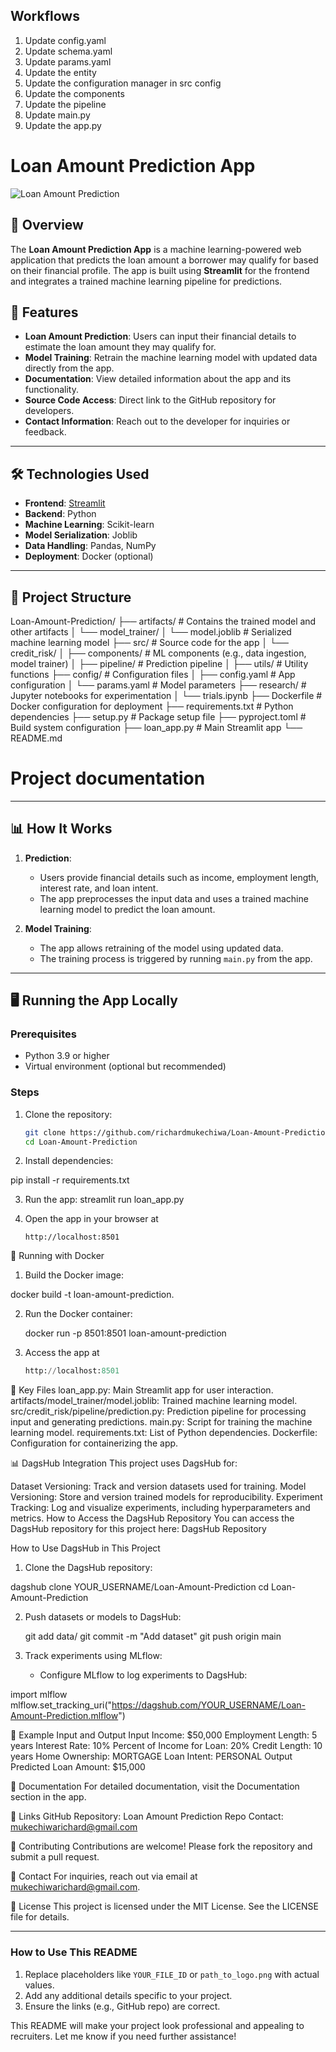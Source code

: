 ## Workflows

1. Update config.yaml
2. Update schema.yaml
3. Update params.yaml
4. Update the entity
5. Update the configuration manager in src config
6. Update the components
7. Update the pipeline
8. Update main.py
9. Update the app.py

# Loan Amount Prediction App

![Loan Amount Prediction](https://via.placeholder.com/800x200.png?text=Loan+Amount+Prediction+App)

## 📖 Overview
The **Loan Amount Prediction App** is a machine learning-powered web application that predicts the loan amount a borrower may qualify for based on their financial profile. The app is built using **Streamlit** for the frontend and integrates a trained machine learning pipeline for predictions.


## 🚀 Features
- **Loan Amount Prediction**: Users can input their financial details to estimate the loan amount they may qualify for.
- **Model Training**: Retrain the machine learning model with updated data directly from the app.
- **Documentation**: View detailed information about the app and its functionality.
- **Source Code Access**: Direct link to the GitHub repository for developers.
- **Contact Information**: Reach out to the developer for inquiries or feedback.

---

## 🛠️ Technologies Used
- **Frontend**: [Streamlit](https://streamlit.io/)
- **Backend**: Python
- **Machine Learning**: Scikit-learn
- **Model Serialization**: Joblib
- **Data Handling**: Pandas, NumPy
- **Deployment**: Docker (optional)

---

## 📂 Project Structure

Loan-Amount-Prediction/ ├── artifacts/ # Contains the trained model and other artifacts │ └── model_trainer/ │ └── model.joblib # Serialized machine learning model ├── src/ # Source code for the app │ └── credit_risk/ │ ├── components/ # ML components (e.g., data ingestion, model trainer) │ ├── pipeline/ # Prediction pipeline │ ├── utils/ # Utility functions ├── config/ # Configuration files │ ├── config.yaml # App configuration │ └── params.yaml # Model parameters ├── research/ # Jupyter notebooks for experimentation │ └── trials.ipynb ├── Dockerfile # Docker configuration for deployment ├── requirements.txt # Python dependencies ├── setup.py # Package setup file ├── pyproject.toml # Build system configuration ├── loan_app.py # Main Streamlit app └── README.md

# Project documentation


---

## 📊 How It Works
1. **Prediction**:
   - Users provide financial details such as income, employment length, interest rate, and loan intent.
   - The app preprocesses the input data and uses a trained machine learning model to predict the loan amount.

2. **Model Training**:
   - The app allows retraining of the model using updated data.
   - The training process is triggered by running `main.py` from the app.

---

## 🖥️ Running the App Locally

### Prerequisites
- Python 3.9 or higher
- Virtual environment (optional but recommended)

### Steps
1. Clone the repository:
   ```bash
   git clone https://github.com/richardmukechiwa/Loan-Amount-Prediction.git
   cd Loan-Amount-Prediction

2. Install dependencies:

pip install -r requirements.txt

3. Run the app:
streamlit run loan_app.py

4. Open the app in your browser at
   
   ```
   http://localhost:8501
   
   ```
   

🐳 Running with Docker

1. Build the Docker image:
   
  docker build -t loan-amount-prediction.
  
2. Run the Docker container:

   docker run -p 8501:8501 loan-amount-prediction

3. Access the app at
   ```python
   http://localhost:8501
   ```

📁 Key Files
loan_app.py: Main Streamlit app for user interaction.
artifacts/model_trainer/model.joblib: Trained machine learning model.
src/credit_risk/pipeline/prediction.py: Prediction pipeline for processing input and generating predictions.
main.py: Script for training the machine learning model.
requirements.txt: List of Python dependencies.
Dockerfile: Configuration for containerizing the app.

📊 DagsHub Integration
This project uses DagsHub for:

Dataset Versioning: Track and version datasets used for training.
Model Versioning: Store and version trained models for reproducibility.
Experiment Tracking: Log and visualize experiments, including hyperparameters and metrics.
How to Access the DagsHub Repository
You can access the DagsHub repository for this project here: DagsHub Repository

How to Use DagsHub in This Project

1. Clone the DagsHub repository:

dagshub clone YOUR_USERNAME/Loan-Amount-Prediction
cd Loan-Amount-Prediction

2. Push datasets or models to DagsHub:

   git add data/
git commit -m "Add dataset"
git push origin main

3. Track experiments using MLflow:
   - Configure MLflow to log experiments to DagsHub:

import mlflow
mlflow.set_tracking_uri("https://dagshub.com/YOUR_USERNAME/Loan-Amount-Prediction.mlflow")  


🧪 Example Input and Output
Input
Income: $50,000
Employment Length: 5 years
Interest Rate: 10%
Percent of Income for Loan: 20%
Credit Length: 10 years
Home Ownership: MORTGAGE
Loan Intent: PERSONAL
Output
Predicted Loan Amount: $15,000

📜 Documentation
For detailed documentation, visit the Documentation section in the app.

🔗 Links
GitHub Repository: Loan Amount Prediction Repo
Contact: mukechiwarichard@gmail.com

🤝 Contributing
Contributions are welcome! Please fork the repository and submit a pull request.

📧 Contact
For inquiries, reach out via email at mukechiwarichard@gmail.com.

📝 License
This project is licensed under the MIT License. See the LICENSE file for details.



---

### **How to Use This README**
1. Replace placeholders like `YOUR_FILE_ID` or `path_to_logo.png` with actual values.
2. Add any additional details specific to your project.
3. Ensure the links (e.g., GitHub repo) are correct.

This README will make your project look professional and appealing to recruiters. Let me know if you need further assistance!


